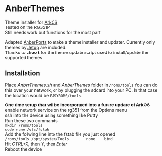 # AnberThemes
Theme installer for [ArkOS](https://github.com/christianhaitian/arkos)  
Tested on the RG351P  
Still needs work but functions for the most part

Adapted [AnberPorts](https://github.com/krishenriksen/AnberPorts) to make a theme installer and updater. Currently only themes by [Jetup](https://github.com/Jetup13) are included.  
Thanks to **choo t** for the theme update script used to install/update the supported themes  

## Installation
Place *AnberThemes.sh* and *AnberThemes* folder in `/roms/tools` 
You can do this over your network, or by plugging the sdcard into your PC. In that case the location would be `EASYROMS/tools`.

**One time setup that wll be incorporated into a future update of ArkOS**  
enable network service on the rg351 from the Options menu  
ssh into the device using something like Putty  
Run these two commands  
`mkdir /roms/tools`  
`sudo nano /etc/fstab`  
Add the follwing line into the fstab file you just opened  
```/roms/tools /opt/system/Tools        none    bind```  
Hit *CTRL+X*, then *Y*, then *Enter*  
Reboot the device  
